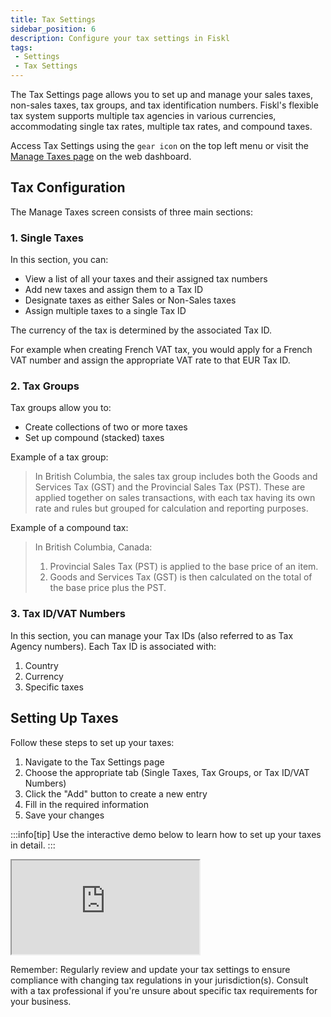 ```yaml
---
title: Tax Settings
sidebar_position: 6
description: Configure your tax settings in Fiskl
tags:
 - Settings
 - Tax Settings
---
```


The Tax Settings page allows you to set up and manage your sales taxes, non-sales taxes, tax groups, and tax identification numbers. Fiskl's flexible tax system supports multiple tax agencies in various currencies, accommodating single tax rates, multiple tax rates, and compound taxes.

Access Tax Settings using the `gear icon` on the top left menu or visit the [Manage Taxes page](https://my.fiskl.com/manage-taxes) on the web dashboard.

## Tax Configuration

The Manage Taxes screen consists of three main sections:

### 1. Single Taxes

In this section, you can:
- View a list of all your taxes and their assigned tax numbers
- Add new taxes and assign them to a Tax ID
- Designate taxes as either Sales or Non-Sales taxes
- Assign multiple taxes to a single Tax ID

The currency of the tax is determined by the associated Tax ID.

For example when creating French VAT tax, you would apply for a French VAT number and assign the appropriate VAT rate to that EUR Tax ID.

### 2. Tax Groups

Tax groups allow you to:
- Create collections of two or more taxes
- Set up compound (stacked) taxes

Example of a tax group:
> In British Columbia, the sales tax group includes both the Goods and Services Tax (GST) and the Provincial Sales Tax (PST). These are applied together on sales transactions, with each tax having its own rate and rules but grouped for calculation and reporting purposes.

Example of a compound tax:
> In British Columbia, Canada:
> 1. Provincial Sales Tax (PST) is applied to the base price of an item.
> 2. Goods and Services Tax (GST) is then calculated on the total of the base price plus the PST.

### 3. Tax ID/VAT Numbers

In this section, you can manage your Tax IDs (also referred to as Tax Agency numbers). Each Tax ID is associated with:
1. Country
2. Currency
3. Specific taxes

## Setting Up Taxes

Follow these steps to set up your taxes:

1. Navigate to the Tax Settings page
2. Choose the appropriate tab (Single Taxes, Tax Groups, or Tax ID/VAT Numbers)
3. Click the "Add" button to create a new entry
4. Fill in the required information
5. Save your changes

:::info[tip]
Use the interactive demo below to learn how to set up your taxes in detail.
:::

<div style={{ position: 'relative', paddingBottom: '56.25%', height: 0, width: '100%' }}>
<iframe
style={{ position: 'absolute', top: 0, left: 0, width: '100%', height: '100%', border: 0 }}
src="https://demo.fiskl.com/e/clzfgbf21001skx0c7irtx3gl/tour"
allowFullScreen
webkitallowfullscreen="true"
mozallowfullscreen="true"
allowtransparency="true"
></iframe>
</div>

Remember: Regularly review and update your tax settings to ensure compliance with changing tax regulations in your jurisdiction(s). Consult with a tax professional if you're unsure about specific tax requirements for your business.